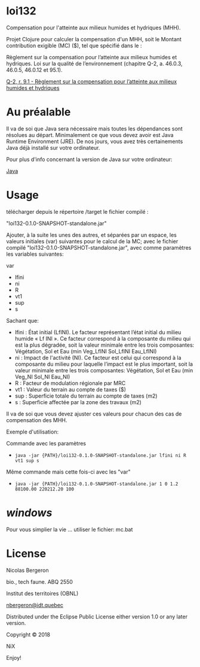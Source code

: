 # loi132
Compensation pour l'atteinte aux milieux humides et hydriques (MHH).

Projet Clojure pour calculer la compensation d'un MHH, soit le Montant contribution exigible (MC) ($), tel que spécifié dans le :

Règlement sur la compensation pour l’atteinte aux milieux humides et hydriques. Loi sur la qualité de l’environnement
(chapitre Q-2, a. 46.0.3, 46.0.5, 46.0.12 et 95.1).

[Q-2, r. 9.1 - Règlement sur la compensation pour l’atteinte aux milieux humides et hydriques](http://legisquebec.gouv.qc.ca/fr/ShowDoc/cr/Q-2,%20r.%209.1/)

# Au préalable
Il va de soi que Java sera nécessaire mais toutes les dépendances sont résolues au départ. Minimalement ce que vous devez avoir est Java Runtime Environment (JRE). De nos jours, vous avez très certainements Java déjà installé sur votre ordinateur.

Pour plus d'info concernant la version de Java sur votre ordinateur:

[Java](https://www.java.com/fr/download/installed.jsp)

# Usage

télécharger depuis le répertoire /target le fichier compilé :

"loi132-0.1.0-SNAPSHOT-standalone.jar"

Ajouter, à la suite les unes des autres, et séparées par un espace,
les valeurs initiales (var) suivantes pour le calcul de la
MC; avec le fichier compilé "loi132-0.1.0-SNAPSHOT-standalone.jar", avec comme paramètres les variables suivantes:

var
* lfini
* ni
* R
* vt1
* sup
* s

Sachant que:

* lfini : État initial (LfINI). Le   facteur représentant l’état initial du   milieu    humide « Lf INI ». Ce facteur correspond à la composante du milieu qui est la plus dégradée, soit la valeur minimale entre les trois composantes: Végétation, Sol et Eau (min Veg_LfINI Sol_LfINI Eau_LfINI)
* ni : Impact de l'activité (NI). Ce  facteur est  celui  qui correspond à la composante du milieu pour laquelle l’impact est le plus important, soit la valeur minimale entre les trois composantes: Végétation, Sol et Eau (min Veg_NI Sol_NI Eau_NI)
* R : Facteur de modulation régionale par MRC
* vt1 : Valeur du terrain au compte de taxes ($)
* sup : Superficie totale du terrain au compte de taxes (m2)
* s : Superficie affectée par la zone des travaux (m2)

Il va de soi que vous devez ajuster ces valeurs pour chacun des cas de compensation des MHH.

Exemple d'utilisation:

Commande avec les paramètres
* `java -jar {PATH}/loi132-0.1.0-SNAPSHOT-standalone.jar lfini ni R vt1 sup s`

Même commande mais cette fois-ci avec les "var"
* `java -jar {PATH}/loi132-0.1.0-SNAPSHOT-standalone.jar 1 0 1.2 88100.00 220212.20 100`

# $windows$
Pour vous simplier la vie ... utiliser le fichier: mc.bat

# License
Nicolas Bergeron

bio., tech faune. ABQ 2550

Institut des territoires (OBNL)

nbergeron@idt.quebec

Distributed under the Eclipse Public License either version 1.0 or any
later version.

Copyright © 2018

NiX

Enjoy!
